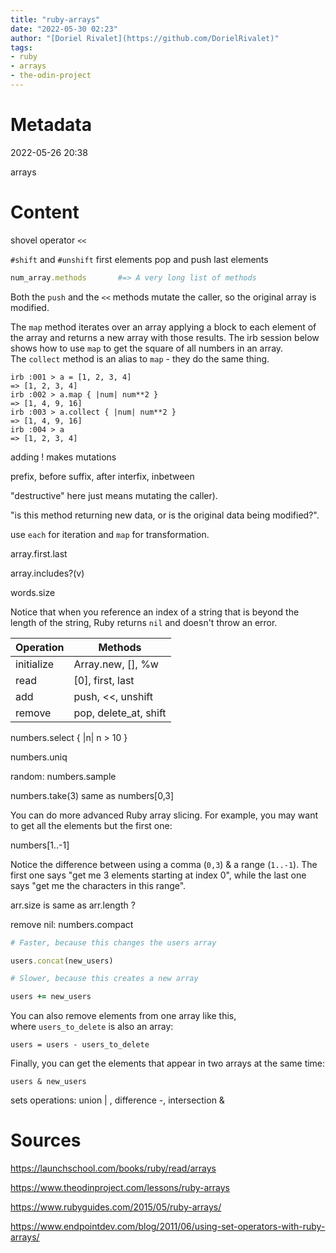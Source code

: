 ```yaml
---
title: "ruby-arrays"
date: "2022-05-30 02:23"
author: "[Doriel Rivalet](https://github.com/DorielRivalet)"
tags:
- ruby
- arrays
- the-odin-project
---
```


# Metadata
2022-05-26 20:38

arrays

# Content

shovel operator `<<`

`#shift` and `#unshift` first elements
pop and push last elements

```ruby
num_array.methods       #=> A very long list of methods
```

Both the `push` and the `<<` methods mutate the caller, so the original array is modified.

The `map` method iterates over an array applying a block to each element of the array and returns a new array with those results. The irb session below shows how to use `map` to get the square of all numbers in an array. The `collect` method is an alias to `map` - they do the same thing.

```irb
irb :001 > a = [1, 2, 3, 4]
=> [1, 2, 3, 4]
irb :002 > a.map { |num| num**2 }
=> [1, 4, 9, 16]
irb :003 > a.collect { |num| num**2 }
=> [1, 4, 9, 16]
irb :004 > a
=> [1, 2, 3, 4]
```

adding ! makes mutations

prefix, before
suffix, after
interfix, inbetween

"destructive" here just means mutating the caller).

"is this method returning new data, or is the original data being modified?".

use `each` for iteration and `map` for transformation.

array.first.last

array.includes?(v)

words.size

Notice that when you reference an index of a string that is beyond the length of the string, Ruby returns `nil` and doesn't throw an error.

| Operation  | Methods               |
| ---------- | --------------------- |
| initialize | Array.new, [], %w     |
| read       | [0], first, last      |
| add        | push, <<, unshift     |
| remove     | pop, delete_at, shift |

numbers.select { |n| n > 10 }

numbers.uniq

random: numbers.sample

numbers.take(3) same as numbers[0,3]

You can do more advanced Ruby array slicing. For example, you may want to get all the elements but the first one:

numbers[1..-1]

Notice the difference between using a comma (`0,3`) & a range (`1..-1`). The first one says "get me 3 elements starting at index 0", while the last one says "get me the characters in this range".

arr.size is same as arr.length ?

remove nil: numbers.compact

```ruby
# Faster, because this changes the users array

users.concat(new_users)

# Slower, because this creates a new array

users += new_users
```

You can also remove elements from one array like this, where `users_to_delete` is also an array:

```users = users - users_to_delete```

Finally, you can get the elements that appear in two arrays at the same time:

```users & new_users```

sets operations: union | , difference -, intersection &

# Sources

https://launchschool.com/books/ruby/read/arrays

https://www.theodinproject.com/lessons/ruby-arrays

https://www.rubyguides.com/2015/05/ruby-arrays/

https://www.endpointdev.com/blog/2011/06/using-set-operators-with-ruby-arrays/